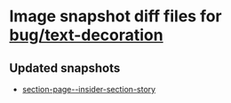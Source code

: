 # Image snapshot diff files for [bug/text-decoration](https://github.com/brightsitesconsulting/standard-pwamp/pull/877)

## Updated snapshots
- [section-page--insider-section-story](./section-page--insider-section-story)

